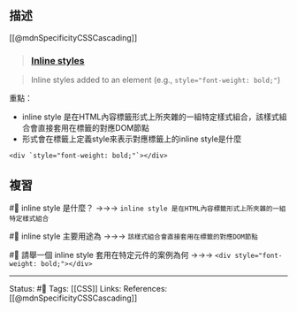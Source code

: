 ## 描述
[[@mdnSpecificityCSSCascading]]
> ### [Inline styles](https://developer.mozilla.org/en-US/docs/Web/CSS/Specificity#inline_styles "Permalink to Inline styles")

> Inline styles added to an element (e.g., `style="font-weight: bold;"`)

重點：
- inline style 是在HTML內容標籤形式上所夾雜的一組特定樣式組合，該樣式組合會直接套用在標籤的對應DOM節點
- 形式會在標籤上定義style來表示對應標籤上的inline style是什麼
```
<div `style="font-weight: bold;"`></div>
```



## 複習
#🧠  inline style 是什麼？ ->->-> `inline style 是在HTML內容標籤形式上所夾雜的一組特定樣式組合`
<!--SR:!2022-09-11,8,250-->

#🧠 inline style 主要用途為 ->->-> `該樣式組合會直接套用在標籤的對應DOM節點`
<!--SR:!2022-09-12,9,250-->

#🧠 請舉一個 inline style 套用在特定元件的案例為何 ->->-> `<div style="font-weight: bold;"></div>`
<!--SR:!2022-10-01,20,250-->

---
Status: #🌱 
Tags:
[[CSS]]
Links:
References:
[[@mdnSpecificityCSSCascading]]